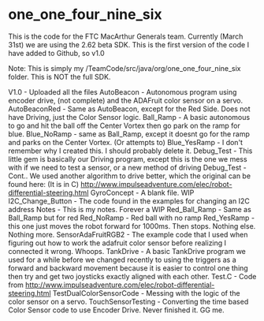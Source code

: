 # one_one_four_nine_six
This is the code for the FTC MacArthur Generals team. Currently (March 31st) we are using the 2.62 beta SDK. 
This is the first version of the code I have added to Github, so v1.0

Note: This is simply my /TeamCode/src/java/org/one_one_four_nine_six folder. This is NOT the full SDK.


V1.0 - Uploaded all the files
AutoBeacon - Autonomous program using encoder drive, (not complete) and the ADAFruit color sensor on a servo. 
AutoBeaconRed - Same as AutoBeacon, except for the Red Side. Does not have Driving, just the Color Sensor logic.
Ball_Ramp - A basic autonomous to go and hit the ball off the Center Vortex then go park on the ramp for blue.
Blue_NoRamp - same as Ball_Ramp, except it doesnt go for the ramp and parks on the Center Vortex. (Or attempts to)
Blue_YesRamp - I don't remember why I created this. I should probably delete it.
Debug_Test - This little gem is basically our Driving program, except this is the one we mess with if we need to test a sensor, or a new method of driving
Debug_Test - Cont.. We used another algorithm to drive better, which the original can be found here: (It is in C) http://www.impulseadventure.com/elec/robot-differential-steering.html
GyroConcept - A blank file. WIP
I2C_Change_Button - The code found in the examples for changing an I2C address
Notes - This is my notes. Forever a WIP
Red_Ball_Ramp - Same as Ball_Ramp but for red
Red_NoRamp - Red ball with no ramp
Red_YesRamp - this one just moves the robot forward for 1000ms. Then stops. Nothing else. Nothing more.
SensorAdaFruitRGB2 - The example code that I used when figuring out how to work the adafruit color sensor before realizing I connected it wrong. Whoops.
TankDrive - A basic TankDrive program we used for a while before we changed recently to using the triggers as a forward and backward movement because it is easier to control one thing then try and get two joysticks exactly aligned with each other.
Test.C - Code from http://www.impulseadventure.com/elec/robot-differential-steering.html
TestDualColorSensorCode - Messing with the logic of the color sensor on a servo.
TouchSensorTesting - Converting the time based Color Sensor code to use Encoder Drive. Never finished it. GG me.
